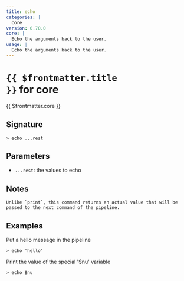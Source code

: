 ```yaml
---
title: echo
categories: |
  core
version: 0.70.0
core: |
  Echo the arguments back to the user.
usage: |
  Echo the arguments back to the user.
---
```


# <code>{{ $frontmatter.title }}</code> for core

<div class='command-title'>{{ $frontmatter.core }}</div>

## Signature

```> echo ...rest```

## Parameters

 -  `...rest`: the values to echo

## Notes
```text
Unlike `print`, this command returns an actual value that will be passed to the next command of the pipeline.
```
## Examples

Put a hello message in the pipeline
```shell
> echo 'hello'
```

Print the value of the special '$nu' variable
```shell
> echo $nu
```

